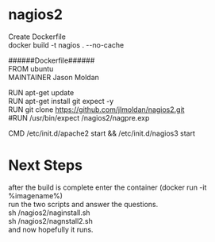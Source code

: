 # nagios2<br>
 Create Dockerfile<br>
 docker build -t nagios . --no-cache<br>

######Dockerfile######<br>
FROM ubuntu <br> 
MAINTAINER Jason Moldan<br> 

RUN apt-get update<br> 
RUN apt-get install git expect -y<br> 
RUN git clone https://github.com/jlmoldan/nagios2.git<br> 
#RUN /usr/bin/expect /nagios2/nagpre.exp<br> 

CMD /etc/init.d/apache2 start && /etc/init.d/nagios3 start<br> 

# Next Steps
after the build is complete enter the container (docker run -it %imagename%)<br> 
run the two scripts and answer the questions.<br> 
sh /nagios2/naginstall.sh<br> 
sh /nagios2/nagnstall2.sh<br> 
 and now hopefully it runs.<br> 

